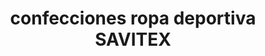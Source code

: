 ---
title: "confecciones ropa deportiva SAVITEX"
url: /riobamba/confecciones-ropa-deportiva-savitex/
shop: Kleidung
---
